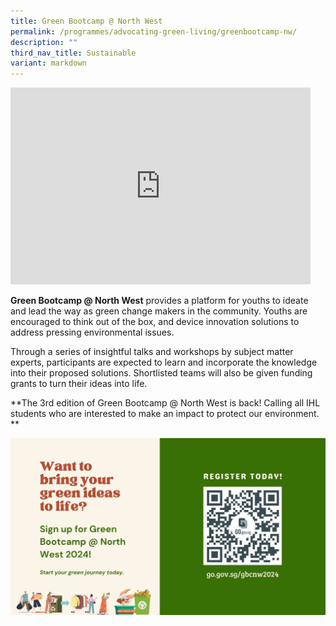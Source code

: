 ```yaml
---
title: Green Bootcamp @ North West
permalink: /programmes/advocating-green-living/greenbootcamp-nw/
description: ""
third_nav_title: Sustainable
variant: markdown
---
```

<iframe allowfullscreen="" allow="accelerometer; autoplay; clipboard-write; encrypted-media; gyroscope; picture-in-picture; web-share" frameborder="0" title="YouTube video player" src="https://www.youtube.com/embed/r8XOxyLAIrw" height="315" width="480"></iframe>

**Green Bootcamp @ North West** provides a platform for youths to ideate and lead the way as green change makers in the community. Youths are encouraged to think out of the box, and device innovation solutions to address pressing environmental issues.

Through a series of insightful talks and workshops by subject matter experts, participants are expected to learn and incorporate the knowledge into their proposed solutions. Shortlisted teams will also be given funding grants to turn their ideas into life.

**The 3rd edition of Green Bootcamp @ North West is back! Calling all IHL students who are interested to make an impact to protect our environment. **

![](/images/Programmes/Green%20Living/Green_Bootcamp_Poster__1080_x_400_px___60_x_140_cm___1_.jpg)